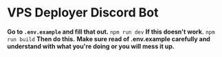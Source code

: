 # VPS Deployer Discord Bot
**Go to ``.env.example`` and fill that out.**
`npm run dev` **If this doesn't work.**
`npm run build` **Then do this.** **Make sure read of .env.example carefully and understand with what you're doing or you will mess it up.**
